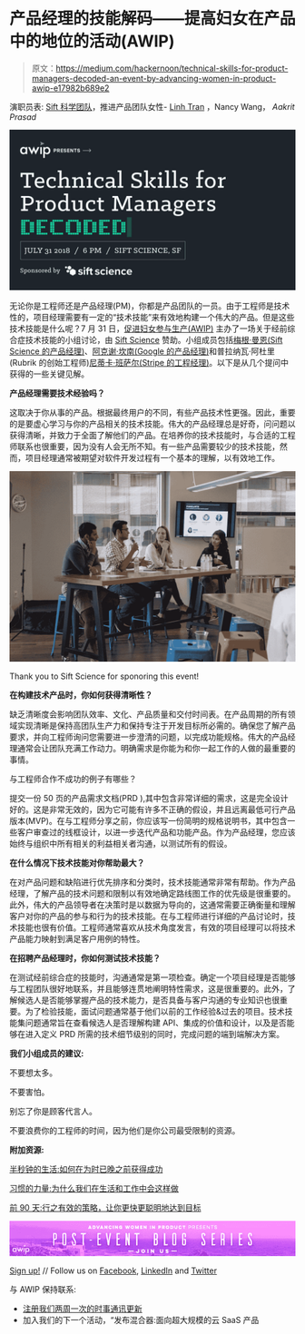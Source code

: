 # 产品经理的技能解码——提高妇女在产品中的地位的活动(AWIP)

> 原文：<https://medium.com/hackernoon/technical-skills-for-product-managers-decoded-an-event-by-advancing-women-in-product-awip-e17982b689e2>

演职员表: [Sift 科学团队](https://siftscience.com)，推进产品团队女性- [Linh Tran](https://www.linkedin.com/in/linhmtran/) ，Nancy Wang， *Aakrit Prasad*

![](img/5bbd7bbe4075140143bc178a8f2b1743.png)

无论你是工程师还是产品经理(PM)，你都是产品团队的一员。由于工程师是技术性的，项目经理需要有一定的“技术技能”来有效地构建一个伟大的产品。但是这些技术技能是什么呢？7 月 31 日，[促进妇女参与生产(AWIP)](https://www.advancingwomeninproduct.org/) 主办了一场关于经前综合症技术技能的小组讨论，由 [Sift Science](https://siftscience.com/) 赞助。小组成员包括[梅根·曼恩(Sift Science 的产品经理)](https://www.linkedin.com/in/megan-mann-b542a421/)、[阿克谢·坎南(Google 的产品经理)](https://www.linkedin.com/in/akshaykannan/)和普拉纳瓦·阿杜里(Rubrik 的创始工程师)[尼蒂卡·班萨尔(Stripe 的工程经理)](https://www.linkedin.com/in/neetika-bansal-9640a146/)。以下是从几个提问中获得的一些关键见解。

**产品经理需要技术经验吗？**

这取决于你从事的产品。根据最终用户的不同，有些产品技术性更强。因此，重要的是要虚心学习与你的产品相关的技术技能。伟大的产品经理总是好奇，问问题以获得清晰，并致力于全面了解他们的产品。在培养你的技术技能时，与合适的工程师联系也很重要，因为没有人会无所不知。有一些产品需要较少的技术技能，然而，项目经理通常被期望对软件开发过程有一个基本的理解，以有效地工作。

![](img/351b8680a5348c3d2dae70f51f8089c9.png)

Thank you to Sift Science for sponoring this event!

**在构建技术产品时，你如何获得清晰性？**

缺乏清晰度会影响团队效率、文化、产品质量和交付时间表。在产品周期的所有领域实现清晰是保持高团队生产力和保持专注于开发目标所必需的。确保您了解产品要求，并向工程师询问您需要进一步澄清的问题，以完成功能规格。伟大的产品经理通常会让团队充满工作动力。明确需求是你能为和你一起工作的人做的最重要的事情。

与工程师合作不成功的例子有哪些？

提交一份 50 页的产品需求文档(PRD ),其中包含非常详细的需求，这是完全设计好的。这是非常无效的，因为它可能有许多不正确的假设，并且远离最低可行产品版本(MVP)。在与工程师分享之前，你应该写一份简明的规格说明书，其中包含一些客户审查过的线框设计，以进一步迭代产品和功能产品。作为产品经理，您应该始终与组织中所有相关的利益相关者沟通，以测试所有的假设。

**在什么情况下技术技能对你帮助最大？**

在对产品问题和缺陷进行优先排序和分类时，技术技能通常非常有帮助。作为产品经理，了解产品的技术问题和限制以有效地确定路线图工作的优先级是很重要的。此外，伟大的产品领导者在决策时是以数据为导向的，这通常需要正确衡量和理解客户对你的产品的参与和行为的技术技能。在与工程师进行详细的产品讨论时，技术技能也很有价值。工程师通常喜欢从技术角度发言，有效的项目经理可以将技术产品能力映射到满足客户用例的特性。

**在招聘产品经理时，你如何测试技术技能？**

在测试经前综合症的技能时，沟通通常是第一项检查。确定一个项目经理是否能够与工程团队很好地联系，并且能够连贯地阐明特性需求，这是很重要的。此外，了解候选人是否能够掌握产品的技术能力，是否具备与客户沟通的专业知识也很重要。为了检验技能，面试问题通常基于他们以前的工作经验&过去的项目。技术技能集问题通常旨在查看候选人是否理解构建 API、集成的价值和设计，以及是否能够在进入定义 PRD 所需的技术细节级别的同时，完成问题的端到端解决方案。

**我们小组成员的建议:**

不要想太多。

不要害怕。

别忘了你是顾客代言人。

不要浪费你的工程师的时间，因为他们是你公司最受限制的资源。

**附加资源:**

[半秒钟的生活:如何在为时已晚之前获得成功](https://www.amazon.com/Life-Half-Second-Achieve-Success-ebook/dp/B00FZFB2OI)

[习惯的力量:为什么我们在生活和工作中会这样做](https://www.amazon.com/Power-Habit-What-Life-Business-ebook/dp/B0055PGUYU)

[前 90 天:行之有效的策略，让你更快更聪明地达到目标](https://www.amazon.com/First-90-Days-Strategies-Expanded/dp/1422188612)

![](img/023669c2ca1db7a8b7c75b9432186998.png)

[Sign up!](https://www.advancingwomeninproduct.org) // Follow us on [Facebook](https://www.facebook.com/advancingwomeninproduct/), [LinkedIn](https://www.linkedin.com/company/18170634/) and [Twitter](https://twitter.com/theAWIP)

与 AWIP 保持联系:

*   [注册我们两周一次的时事通讯更新](http://eepurl.com/c4NaOH)
*   加入我们的下一个活动，“发布混合器:面向超大规模的云 SaaS 产品